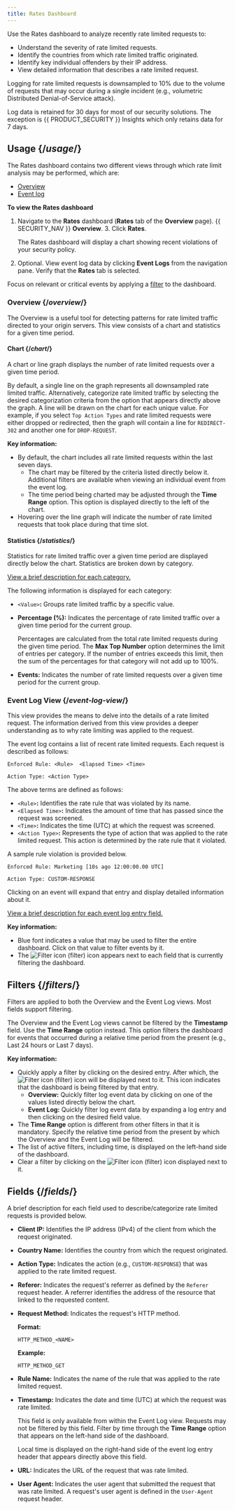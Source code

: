 ```yaml
---
title: Rates Dashboard
---
```


Use the Rates dashboard to analyze recently rate limited requests to:
-   Understand the severity of rate limited requests.
-   Identify the countries from which rate limited traffic originated.
-   Identify key individual offenders by their IP address.
-   View detailed information that describes a rate limited request.

<Callout type="info">

Logging for rate limited requests is downsampled to 10% due to the
volume of requests that may occur during a single incident (e.g.,
volumetric Distributed Denial-of-Service attack).

</Callout>

<Callout type="info">

Log data is retained for 30 days for most of our security solutions. The exception
is {{ PRODUCT_SECURITY }} Insights which only retains data for 7 days.

</Callout>

## Usage {/*usage*/}

The Rates dashboard contains two different views through which rate
limit analysis may be performed, which are:
-   [Overview](#overview)
-   [Event log](#event-log-view)

**To view the Rates dashboard**

1.  Navigate to the **Rates** dashboard (**Rates** tab of the **Overview**
    page).
    {{ SECURITY_NAV }} **Overview**.
    3.  Click **Rates**.

    The Rates dashboard will display a chart showing recent violations
    of your security policy.
2.  Optional. View event log data by clicking **Event Logs** from
    the navigation pane. Verify that the **Rates** tab is
    selected.

<Callout type="tip">

  Focus on relevant or critical events by applying a [filter](#filters) to the dashboard. 

</Callout>

### Overview {/*overview*/}

The Overview is a useful tool for detecting patterns for rate limited
traffic directed to your origin servers. This view consists of a chart
and statistics for a given time period.

#### Chart {/*chart*/}

A chart or line graph displays the number of rate limited requests over
a given time period.

By default, a single line on the graph represents all downsampled rate
limited traffic. Alternatively, categorize rate limited traffic by
selecting the desired categorization criteria from the option that
appears directly above the graph. A line will be drawn on the chart for
each unique value. For example, if you select `Top Action
Types` and rate limited requests were either dropped or
redirected, then the graph will contain a line for
`REDIRECT-302` and another one for `DROP-REQUEST`.

**Key information:**
-   By default, the chart includes all rate limited requests within the
    last seven days.
    -   The chart may be filtered by the criteria listed directly below
        it. Additional filters are available when viewing an individual
        event from the event log.
    -   The time period being charted may be adjusted through the **Time
        Range** option. This option is displayed directly to the
        left of the chart.
-   Hovering over the line graph will indicate the number of rate
    limited requests that took place during that time slot.

#### Statistics {/*statistics*/}

Statistics for rate limited traffic over a given time period are
displayed directly below the chart. Statistics are broken down by
category.

[View a brief description for each category.](#fields)

The following information is displayed for each category:
-   `<Value>`**:** Groups rate limited traffic by a
    specific value.
-   **Percentage (%):** Indicates the percentage of rate limited
    traffic over a given time period for the current group.

    <Callout type="important">

      Percentages are calculated from the total rate limited requests
      during the given time period. The **Max Top Number** option
      determines the limit of entries per category. If the number of
      entries exceeds this limit, then the sum of the percentages for that
      category will not add up to 100%.

    </Callout>

-   **Events:** Indicates the number of rate limited requests over
    a given time period for the current group.

### Event Log View {/*event-log-view*/}

This view provides the means to delve into the details of a rate limited
request. The information derived from this view provides a deeper
understanding as to why rate limiting was applied to the request.

The event log contains a list of recent rate limited requests. Each
request is described as follows:

`Enforced Rule: <Rule>  <Elapsed Time> <Time>`

`Action Type: <Action Type>`

The above terms are defined as follows:
-   `<Rule>`**:** Identifies the rate rule that was violated by its
name.
-   `<Elapsed Time>`**:** Indicates the amount of time that has passed since
the request was screened. 
-   `<Time>`**:** Indicates the time (UTC) at which the
request was screened.
-   `<Action Type>`**:** Represents the type of action that was applied
to the rate limited request. This action is determined by the rate rule
that it violated.

A sample rule violation is provided below.

`Enforced Rule: Marketing [10s ago 12:00:00.00 UTC]`

`Action Type: CUSTOM-RESPONSE`

Clicking on an event will expand that entry and display detailed
information about it.

[View a brief description for each event log entry field.](#fields)

**Key information:**
-   Blue font indicates a value that may be used to filter the entire
    dashboard. Click on that value to filter events by it.
-   The <img data-inline-img src="/images/v7/icons/filter.png" alt="Filter icon" /> (filter) icon appears next
    to each field that is currently filtering the dashboard.

## Filters {/*filters*/}

Filters are applied to both the Overview and the Event Log views. Most
fields support filtering.

<Callout type="info">

The Overview and the Event Log views cannot be filtered by the
**Timestamp** field. Use the **Time Range** option instead.
This option filters the dashboard for events that occurred during a
relative time period from the present (e.g., Last 24 hours or Last 7
days).

</Callout>

**Key information:**
-   Quickly apply a filter by clicking on the desired entry. After which, the <img data-inline-img src="/images/v7/icons/filter.png" alt="Filter icon" /> (filter) icon will be displayed next to it. This icon indicates that the dashboard is being filtered by that entry.
    -   **Overview:** Quickly filter log event data by clicking on one of the values listed directly below the chart.
    -   **Event Log:** Quickly filter log event data by expanding a log entry and then clicking on the desired field value.
-   The **Time Range** option is different from other filters in that it is mandatory. Specify the relative time period from the present by which the Overview and the Event Log will be filtered.
-   The list of active filters, including time, is displayed on the left-hand side of the dashboard.
-   Clear a filter by clicking on the <img data-inline-img src="/images/v7/icons/filter.png" alt="Filter icon" /> (filter) icon displayed next to it.

## Fields {/*fields*/}

A brief description for each field used to describe/categorize rate
limited requests is provided below.
-   **Client IP:** Identifies the IP address (IPv4) of the client from which the request originated.
-   **Country Name:** Identifies the country from which the request originated.
-   **Action Type:** Indicates the action (e.g., `CUSTOM-RESPONSE`) that was applied to the rate limited request.
-   **Referer:** Indicates the request's referrer as defined by the `Referer` request header. A referrer identifies the address of the resource that linked to the requested content.   
-   **Request Method:** Indicates the request's HTTP method.

    **Format:**

    `HTTP_METHOD_<NAME>`

    **Example:**

    `HTTP_METHOD_GET`

-   **Rule Name:** Indicates the name of the rule that was applied to the rate limited request.   
-   **Timestamp:** Indicates the date and time (UTC) at which the request was rate limited.

    <Callout type="info">

      This field is only available from within the Event Log view. Requests may not be filtered by this field. Filter by time through the **Time Range** option that appears on the left-hand side of the dashboard.

    </Callout>

    <Callout type="info">

      Local time is displayed on the right-hand side of the event log entry header that appears directly above this field.

    </Callout>
-   **URL:** Indicates the URL of the request that was rate limited.   
-   **User Agent:** Indicates the user agent that submitted the request that was rate limited. A request's user agent is defined in the `User-Agent` request header.             
